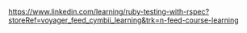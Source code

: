 https://www.linkedin.com/learning/ruby-testing-with-rspec?storeRef=voyager_feed_cymbii_learning&trk=n-feed-course-learning
